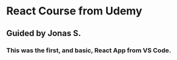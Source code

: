# React Course from Udemy

## Guided by Jonas S.

### This was the first, and basic, React App from VS Code.
